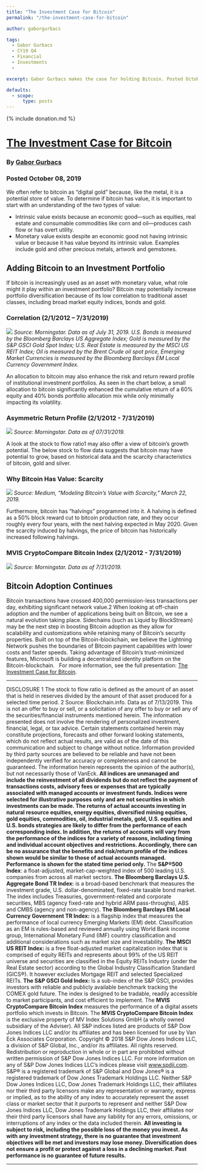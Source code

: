 ```yaml
---
title: "The Investment Case for Bitcoin"
permalink: "/the-investment-case-for-bitcoin" 

author: gaborgurbacs

tags:
  - Gabor Gurbacs
  - CY19 Q4
  - Financial
  - Investments
  - 

excerpt: Gabor Gurbacs makes the case for holding Bitcoin. Posted October 8, 2019.

defaults:
  - scope:
      type: posts
---
```


{% include donation.md %}

# [The Investment Case for Bitcoin](https://www.vaneck.com/blogs/market-insights/the-investment-case-for-bitcoin/)
### By [Gabor Gurbacs](https://twitter.com/gaborgurbacs)
### Posted October 08, 2019

We often refer to bitcoin as “digital gold” because, like the metal, it is a potential store of value. To determine if bitcoin has value, it is important to start with an understanding of the two types of value:

*   Intrinsic value exists because an economic good—such as equities, real estate and consumable commodities like corn and oil—produces cash flow or has overt utility.
*   Monetary value exists despite an economic good not having intrinsic value or because it has value beyond its intrinsic value. Examples include gold and other precious metals, artwork and gemstones.

## Adding Bitcoin to an Investment Portfolio

If bitcoin is increasingly used as an asset with monetary value, what role might it play within an investment portfolio? Bitcoin may potentially increase portfolio diversification because of its low correlation to traditional asset classes, including broad market equity indices, bonds and gold.

### Correlation (2/1/2012 – 7/31/2019)

![](/assets/images/cy19/cy19m10/g1.png)
*Source: Morningstar. Data as of July 31, 2019. U.S. Bonds is measured by the Bloomberg Barclays US Aggregate Index; Gold is measured by the S&P GSCI Gold Spot Index; U.S. Real Estate is measured by the MSCI US REIT Index; Oil is measured by the Brent Crude oil spot price, Emerging Market Currencies is measured by the Bloomberg Barclays EM Local Currency Government Index.*

An allocation to bitcoin may also enhance the risk and return reward profile of institutional investment portfolios. As seen in the chart below, a small allocation to bitcoin significantly enhanced the cumulative return of a 60% equity and 40% bonds portfolio allocation mix while only minimally impacting its volatility.

### Asymmetric Return Profile (2/1/2012 - 7/31/2019)

![](/assets/images/cy19/cy19m10/g2.png)
*Source: Morningstar. Data as of 07/31/2019.*

A look at the stock to flow ratio1 may also offer a view of bitcoin’s growth potential. The below stock to flow data suggests that bitcoin may have potential to grow, based on historical data and the scarcity characteristics of bitcoin, gold and silver.

### Why Bitcoin Has Value: Scarcity

![](/assets/images/cy19/cy19m10/g3.png)
*Source: Medium, “Modeling Bitcoin’s Value with Scarcity,” March 22, 2019.*

Furthermore, bitcoin has “halvings” programmed into it. A halving is defined as a 50% block reward cut to bitcoin production rate, and they occur roughly every four years, with the next halving expected in May 2020. Given the scarcity induced by halvings, the price of bitcoin has historically increased following halvings.

### MVIS CryptoCompare Bitcoin Index (2/1/2012 - 7/31/2019)

![](/assets/images/cy19/cy19m10/g4.png)
*Source: Morningstar. Data as of 7/31/2019.*

## Bitcoin Adoption Continues

Bitcoin transactions have crossed 400,000 permission-less transactions per day, exhibiting significant network value.2 When looking at off-chain adoption and the number of applications being built on Bitcoin, we see a natural evolution taking place. Sidechains (such as Liquid by BlockStream) may be the next step in boosting Bitcoin adoption as they allow for scalability and customizations while retaining many of Bitcoin’s security properties. Built on top of the Bitcoin-blockchain, we believe the Lightning Network pushes the boundaries of Bitcoin payment capabilities with lower costs and faster speeds. Taking advantage of Bitcoin’s trust-minimized features, Microsoft is building a decentralized identity platform on the Bitcoin-blockchain.   For more information, see the full presentation: [The Investment Case for Bitcoin](https://www.vaneck.com/globalassets/home/us/blogs/bm-blog-categories/vaneck-digital-assets--the-investment-case-for-bitcoin.pdf).

***

DISCLOSURE 1 The stock to flow ratio is defined as the amount of an asset that is held in reserves divided by the amount of that asset produced for a selected time period. 2  Source: Blockchain.info. Data as of 7/13/2019. This is not an offer to buy or sell, or a solicitation of any offer to buy or sell any of the securities/financial instruments mentioned herein. The information presented does not involve the rendering of personalized investment, financial, legal, or tax advice. Certain statements contained herein may constitute projections, forecasts and other forward looking statements, which do not reflect actual results, are valid as of the date of this communication and subject to change without notice. Information provided by third party sources are believed to be reliable and have not been independently verified for accuracy or completeness and cannot be guaranteed. The information herein represents the opinion of the author(s), but not necessarily those of VanEck. **All indices are unmanaged and include the reinvestment of all dividends but do not reflect the payment of transactions costs, advisory fees or expenses that are typically associated with managed accounts or investment funds. Indices were selected for illustrative purposes only and are not securities in which investments can be made. The returns of actual accounts investing in natural resource equities, energy equities, diversified mining equities, gold equities, commodities, oil, industrial metals, gold, U.S. equities and U.S. bonds strategies are likely to differ from the performance of each corresponding index. In addition, the returns of accounts will vary from the performance of the indices for a variety of reasons, including timing and individual account objectives and restrictions. Accordingly, there can be no assurance that the benefits and risk/return profile of the indices shown would be similar to those of actual accounts managed. Performance is shown for the stated time period only.** The **S&P®500 Index**: a float-adjusted, market-cap-weighted index of 500 leading U.S. companies from across all market sectors. **The Bloomberg Barclays U.S. Aggregate Bond TR Index:** is a broad-based benchmark that measures the investment grade, U.S. dollar-denominated, fixed-rate taxable bond market. The index includes Treasuries, government-related and corporate securities, MBS (agency fixed-rate and hybrid ARM pass-throughs), ABS and CMBS (agency and non-agency). **The Bloomberg Barclays EM Local Currency Government TR Index:** is a flagship index that measures the performance of local currency Emerging Markets (EM) debt. Classification as an EM is rules-based and reviewed annually using World Bank income group, International Monetary Fund (IMF) country classification and additional considerations such as market size and investability. **The** **MSCI US REIT Index:** is a free float-adjusted market capitalization index that is comprised of equity REITs and represents about 99% of the US REIT universe and securities are classified in the Equity REITs Industry (under the Real Estate sector) according to the Global Industry Classification Standard (GICS®). It however excludes Mortgage REIT and selected Specialized REITs. **The S&P GSCI Gold Index:** Is a sub-index of the S&P GSCI, provides investors with reliable and publicly available benchmark tracking the COMEX gold future. The index is designed to be tradable, readily accessible to market participants, and cost efficient to implement. The **MVIS CryptoCompare Bitcoin Index** measures the performance of a digital assets portfolio which invests in Bitcoin. The **MVIS CryptoCompare Bitcoin Index** is the exclusive property of MV Index Solutions GmbH (a wholly owned subsidiary of the Adviser). All S&P indices listed are products of S&P Dow Jones Indices LLC and/or its affiliates and has been licensed for use by Van Eck Associates Corporation. Copyright © 2018 S&P Dow Jones Indices LLC, a division of S&P Global, Inc., and/or its affiliates. All rights reserved. Redistribution or reproduction in whole or in part are prohibited without written permission of S&P Dow Jones Indices LLC. For more information on any of S&P Dow Jones Indices LLC’s indices please visit www.spdji.com. S&P® is a registered trademark of S&P Global and Dow Jones® is a registered trademark of Dow Jones Trademark Holdings LLC. Neither S&P Dow Jones Indices LLC, Dow Jones Trademark Holdings LLC, their affiliates nor their third party licensors make any representation or warranty, express or implied, as to the ability of any index to accurately represent the asset class or market sector that it purports to represent and neither S&P Dow Jones Indices LLC, Dow Jones Trademark Holdings LLC, their affiliates nor their third party licensors shall have any liability for any errors, omissions, or interruptions of any index or the data included therein. **All investing is subject to risk, including the possible loss of the money you invest. As with any investment strategy, there is no guarantee that investment objectives will be met and investors may lose money. Diversification does not ensure a profit or protect against a loss in a declining market. Past performance is no guarantee of future results.**

***
